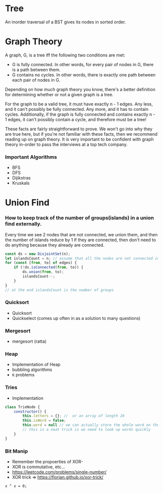 # Tree

An inorder traversal of a BST gives its nodes in sorted order.

# Graph Theory

A graph, G, is a tree iff the following two conditions are met:

- G is fully connected. In other words, for every pair of nodes in G, there is a path between them.
- G contains no cycles. In other words, there is exactly one path between each pair of nodes in G.

Depending on how much graph theory you know, there's a better definition for determining whether or not a given graph is a tree.

For the graph to be a valid tree, it must have exactly n - 1 edges. Any less, and it can't possibly be fully connected. Any more, and it has to contain cycles. Additionally, if the graph is fully connected and contains exactly n - 1 edges, it can't possibly contain a cycle, and therefore must be a tree!

These facts are fairly straightforward to prove. We won't go into why they are true here, but if you're not familiar with these facts, then we recommend reading up on graph theory. It is very important to be confident with graph theory in-order to pass the interviews at a top tech company.

### Important Algorithms
- BFS
- DFS
- Dijikstras
- Kruskals

# Union Find

### How to keep track of the number of groups(islands) in a union find externally.
Every time we see 2 nodes that are not connected, we union them, and then the number of islands reduce by 1
If they are connected, then don't need to do anything because they already are connected.

```javascript
const ds = new DisjointSet(n);
let islandsCount = n; // assume that all the nodes are not connected initially
for (const [from, to] of edges) {
    if (!ds.isConnected(from, to)) {
        ds.union(from, to);
        islandsCount--;        
    } 
}
// at the end islandsCount is the number of groups
```

### Quicksort
- Quicksort 
- Quickselect (comes up often in as a solution to many questions)

### Mergesort
- mergesort (ratta)

### Heap
- Implementation of Heap
- bubbling algorithms
- `K` problems

### Tries
- Implementation

```javascript
class TrieNode {
    constructor() {
        this.letters = {}; //  or an array of length 26
        this.isWord = false;
        this.word = null // we can actually store the whole word on the nodes which have words
        // this is a neat trick is we need to look up words quickly
    }
}
```

### Bit Manip

- Remember the propoerties of XOR-
- XOR is commutative, etc...
- https://leetcode.com/problems/single-number/
- XOR trick => https://florian.github.io/xor-trick/
```
x ^ x = 0;
```